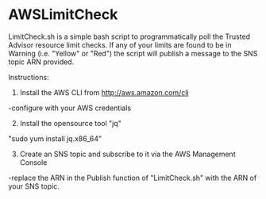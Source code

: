 # AWSLimitCheck
LimitCheck.sh is a simple bash script to programmatically poll the Trusted Advisor resource limit checks. If any of your limits are found to be in Warning (i.e. "Yellow" or "Red") the script will publish a message to the SNS topic ARN provided.


Instructions:

1) Install the AWS CLI from http://aws.amazon.com/cli

-configure with your AWS credentials

2) Install the opensource tool "jq"

"sudo yum install jq.x86_64"

3) Create an SNS topic and subscribe to it via the AWS Management Console

-replace the ARN in the Publish function of "LimitCheck.sh" with the ARN of your SNS topic.

